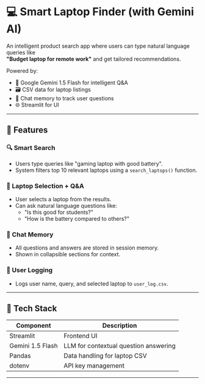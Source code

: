 # 💻 Smart Laptop Finder (with Gemini AI)

An intelligent product search app where users can type natural language queries like  
**"Budget laptop for remote work"** and get tailored recommendations.

Powered by:
- 🧠 Google Gemini 1.5 Flash for intelligent Q&A
- 🗃️ CSV data for laptop listings
- 🧾 Chat memory to track user questions
- 🌐 Streamlit for UI

---

## 🚀 Features

### 🔍 Smart Search
- Users type queries like "gaming laptop with good battery".
- System filters top 10 relevant laptops using a `search_laptops()` function.

### 📌 Laptop Selection + Q&A
- User selects a laptop from the results.
- Can ask natural language questions like:
  - "Is this good for students?"
  - "How is the battery compared to others?"

### 💬 Chat Memory
- All questions and answers are stored in session memory.
- Shown in collapsible sections for context.

### 📝 User Logging
- Logs user name, query, and selected laptop to `user_log.csv`.

---

## 🧠 Tech Stack

| Component         | Description                                   |
|------------------|-----------------------------------------------|
| Streamlit        | Frontend UI                                   |
| Gemini 1.5 Flash | LLM for contextual question answering         |
| Pandas           | Data handling for laptop CSV                  |
| dotenv           | API key management                            |

---


